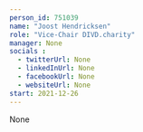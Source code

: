 ```yaml
---
person_id: 751039
name: "Joost Hendricksen"
role: "Vice-Chair DIVD.charity"
manager: None
socials :
  - twitterUrl: None
  - linkedInUrl: None
  - facebookUrl: None
  - websiteUrl: None
start: 2021-12-26
---
```

None
